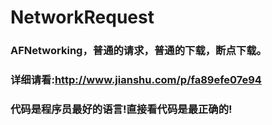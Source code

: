 # NetworkRequest
### AFNetworking，普通的请求，普通的下载，断点下载。
### 详细请看:http://www.jianshu.com/p/fa89efe07e94
### 代码是程序员最好的语言!直接看代码是最正确的!
